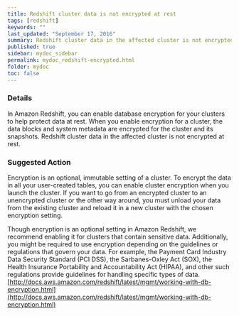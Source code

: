 ```yaml
---
title: Redshift cluster data is not encrypted at rest
tags: [redshift]
keywords: ""
last_updated: "September 17, 2016"
summary: Redshift cluster data in the affected cluster is not encrypted at rest.
published: true
sidebar: mydoc_sidebar
permalink: mydoc_redshift-encrypted.html
folder: mydoc
toc: false
---
```


### Details  
In Amazon Redshift, you can enable database encryption for your clusters to help protect data at rest. When you enable encryption for a cluster, the data blocks and system metadata are encrypted for the cluster and its snapshots. Redshift cluster data in the affected cluster is not encrypted at rest.

### Suggested Action  
Encryption is an optional, immutable setting of a cluster. To encrypt the data in all your user-created tables, you can enable cluster encryption when you launch the cluster. If you want to go from an encrypted cluster to an unencrypted cluster or the other way around, you must unload your data from the existing cluster and reload it in a new cluster with the chosen encryption setting.  

Though encryption is an optional setting in Amazon Redshift, we recommend enabling it for clusters that contain sensitive data. Additionally, you might be required to use encryption depending on the guidelines or regulations that govern your data. For example, the Payment Card Industry Data Security Standard (PCI DSS), the Sarbanes-Oxley Act (SOX), the Health Insurance Portability and Accountability Act (HIPAA), and other such regulations provide guidelines for handling specific types of data.  
[http://docs.aws.amazon.com/redshift/latest/mgmt/working-with-db-encryption.html](http://docs.aws.amazon.com/redshift/latest/mgmt/working-with-db-encryption.html)
